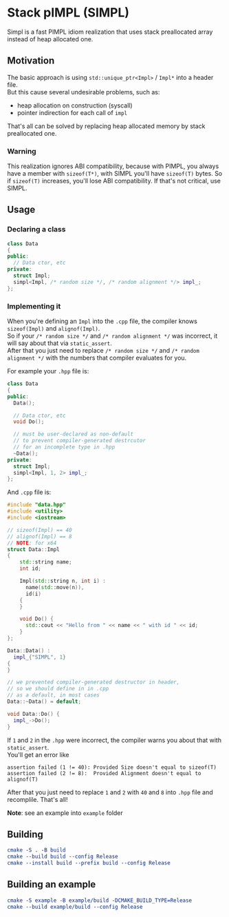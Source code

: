 # Stack pIMPL (SIMPL)

Simpl is a fast PIMPL idiom realization that uses stack preallocated array instead of heap allocated one.  

## Motivation

The basic approach is using `std::unique_ptr<Impl>` / `Impl*` into a header file.  
But this cause several undesirable problems, such as:

* heap allocation on construction (syscall)
* pointer indirection for each call of `impl`

That's all can be solved by replacing heap allocated memory by stack preallocated one.  

### Warning

This realization ignores ABI compatibility, because with PIMPL, you always have a member with `sizeof(T*)`, with SIMPL you'll have `sizeof(T)` bytes. So if `sizeof(T)` increases, you'll lose ABI compatibility. If that's not critical, use SIMPL.

## Usage

### Declaring a class

```cpp
class Data
{
public:
  // Data ctor, etc
private:
  struct Impl;
  simpl<Impl, /* random size */, /* random alignment */> impl_;
};
```

### Implementing it

When you're defining an `Impl` into the `.cpp` file, the compiler knows `sizeof(Impl)` and `alignof(Impl)`.  
So if your `/* random size */` and `/* random alignment */` was incorrect, it will say about that via `static_assert`.  
After that you just need to replace `/* random size */` and `/* random alignment */` with the numbers that compiler evaluates for you.

For example your `.hpp` file is:

```cpp
class Data
{
public:
  Data();

  // Data ctor, etc
  void Do();

  // must be user-declared as non-default
  // to prevent compiler-generated destrcutor 
  // for an incomplete type in .hpp
  ~Data(); 
private:
  struct Impl;
  simpl<Impl, 1, 2> impl_;
};
```

And `.cpp` file is:

```cpp
#include "data.hpp"
#include <utility>
#include <iostream>

// sizeof(Impl) == 40
// alignof(Impl) == 8
// NOTE: for x64
struct Data::Impl
{
    std::string name;
    int id; 

    Impl(std::string n, int i) :
      name(std::move(n)),
      id(i) 
    {
    }  

    void Do() {
      std::cout << "Hello from " << name << " with id " << id;
    }
};

Data::Data() :
  impl_{"SIMPL", 1}
{
}

// we prevented compiler-generated destructor in header,
// so we should define in in .cpp
// as a default, in most cases
Data::~Data() = default;

void Data::Do() {
  impl_->Do();
}
```

If `1` and `2` in the `.hpp` were incorrect, the compiler warns you about that with `static_assert`.  
You'll get an error like  

```text
assertion failed (1 != 40): Provided Size doesn't equal to sizeof(T)
assertion failed (2 != 8):  Provided Alignment doesn't equal to alignof(T)
```

After that you just need to replace `1` and `2` with `40` and `8` into `.hpp` file and recomplile. That's all!

**Note**: see an example into `example` folder

## Building

```cmake
cmake -S . -B build
cmake --build build --config Release
cmake --install build --prefix build --config Release
```

## Building an example

```cmake
cmake -S example -B example/build -DCMAKE_BUILD_TYPE=Release
cmake --build example/build --config Release
```

